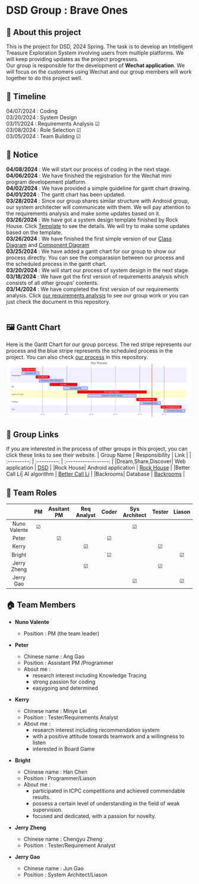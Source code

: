 # DSD Group : Brave Ones
## 📝 About this project
This is the project for DSD, 2024 Spring. The task is to develop an Intelligent Treasure Exploration System involving users from multiple platforms. We will keep providing updates as the project progresses.<br>
Our group is responsible for the development of __Wechat application__. We will focus on the customers using Wechat and our group members will work together to do this project well.

## 📆 Timeline
04/07/2024 : Coding<br>
03/20/2024 : System Design<br>
03/11/2024 : Requirements Analysis &#x2611; <br>
03/08/2024 : Role Selection  &#x2611; <br>
03/05/2024 : Team Building  &#x2611;

## 🔔 Notice  
__04/08/2024__ : We will start our process of coding in the next stage.<br>
__04/06/2024__ : We have finished the registration for the Wechat mini program developement platform.<br>
__04/02/2024__ : We have provided a simple guideline for gantt chart drawing.<br>
__04/01/2024__ : The gantt chart has been updated.<br>
__03/28/2024__ : Since our group shares similar structure with Android group, our system architecter will communicate with them. We will pay attention to the requirements analysis and make some updates based on it.<br>
__03/26/2024__ : We have got a system design template finished by Rock House. Click [Template](https://github.com/Divpeter/DSD2024.github.io/blob/c8069b36b3fdfcac83a40e6e6b9560121a994220/System%20Design/Template.png) to see the details. We will try to make some updates based on the template.<br>
__03/26/2024__ : We have finished the first simple version of our [Class Diagram](https://github.com/Divpeter/DSD2024.github.io/blob/3b9992e4b4ba3dfcd1a3c89a90e23073f7243a18/System%20Design/Class%20Diagram.png) and [Component Diagram](https://github.com/Divpeter/DSD2024.github.io/blob/3b9992e4b4ba3dfcd1a3c89a90e23073f7243a18/System%20Design/Component%20Diagram.png)<br> 
__03/25/2024__ : We have added a gantt chart for our group to show our process directly. You can see the comparasion between our process and the scheduled process in the gantt chart. <br>
__03/20/2024__ : We will start our process of system design in the next stage.<br>
__03/18/2024__ : We have got the first version of requirements analysis which consists of all other groups' contents.<br>
__03/14/2024__ : We have completed the first version of our requirements analysis. Click [our requirements analysis](https://docs.google.com/document/d/1Ne3DcNKM5rR4DACcW0JFtLY9dWwgH2AslHItaRscWj4/edit?usp=sharing) to see our group work or you can just check the document in this repository.<br>
<br>

## 🖼️ Gantt Chart
Here is the Gantt Chart for our group porcess. The red stripe represents our process and the blue stripe represents the scheduled process in the project. You can also check [our process](https://github.com/Divpeter/DSD2024.github.io/blob/6dff8510ab1609cd5131e9f24e62db7152cf00f8/Gantt%20Chart1.png) in this repository.
![Our porcess](https://github.com/Divpeter/DSD2024.github.io/blob/6dff8510ab1609cd5131e9f24e62db7152cf00f8/Gantt%20Chart1.png)


## 📰 Group Links
If you are interested in the process of other groups in this project, you can click these links to see their website. 
|    Group Name      |     Responsibility    |    Link    | 
| :---------: | :---------: | :------------------: | 
|Dream,Share,Discover| Web application  | [DSD](https://github.com/zkc3783/dream-share-discovery) | 
|Rock House|     Android application           |  [Rock House](https://github.com/zhouyuheng2003/DSD2024-rock-house)  | 
|Better Call Li|  AI algorithm |  [Better Call Li](https://github.com/baconjlu/better-call-Li)  | 
|Backrooms| Database | [Backrooms](https://github.com/Irodixy/Backrooms_dsd2024)  | 

## 🏡 Team Roles
|          |     PM    |    Assitant PM    |    Req Analyst    |    Coder    |    Sys Architect    |    Tester    |    Liason    |  
| :---------: | :---------: | :------------------: |  :-----------------: | :-----------------: |:-----------------------:|  :------------:  | :-------------:  |
|Nuno Valente| &#x2611;  |  |   |   |  &#x2611;  |
|Peter|                |  <center>&#x2611;</center>  |  |  &#x2611;  |
|Kerry|  |  |  &#x2611;  |  |  |  &#x2611;  |
|Bright|  |  |  |  &#x2611;  |  |  |  &#x2611;  |  
|Jerry Zheng|  |  |  &#x2611;  |  |  |  &#x2611;  |
|Jerry Gao|  |  |  |  |  &#x2611;  |  |  &#x2611;  |

## 🏠 Team Members
+ __Nuno Valente__
  + Position : PM (the team leader)
    
+ __Peter__
  + Chinese name : Ang Gao
  + Position : Assistant PM /Programmer
  + About me : 
    + research interest including Knowledge Tracing
    + strong passion for coding
    + easygoing and determined
    
+ __Kerry__
  + Chinese name : Minye Lei
  + Position : Tester/Requirements Analyst
  + About me :
    + research interest including recommendation system
    + with a positive attitude towards teamwork and a willingness to listen
    + interested in Board Game

+ __Bright__
  + Chinese name : Han Chen
  + Position : Programmer/Liason
  + About me :
    + participated in ICPC competitions and achieved commendable results.
    + possess a certain level of understanding in the field of weak supervision.
    + focused and dedicated, with a passion for novelty.
   
+ __Jerry Zheng__
  + Chinese name : Chengyu Zheng
  + Position : Tester/Requirement Analyst
 
+ __Jerry Gao__
  + Chinese name : Jun Gao
  + Position : System Architect/Liason

